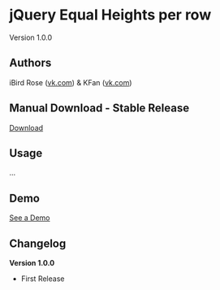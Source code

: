# jQuery Equal Heights per row
Version 1.0.0

## Authors

iBird Rose ([vk.com](https://vk.com/iiibird)) & KFan ([vk.com](https://vk.com/gildarb))

## Manual Download - Stable Release
[Download](https://github.com/iiiBird/jQuery.equalHeights/releases)

## Usage
...

## Demo
[See a Demo](https://iiibird.github.io/jQuery.equalHeights/demo/)

## Changelog

__Version 1.0.0__

* First Release
